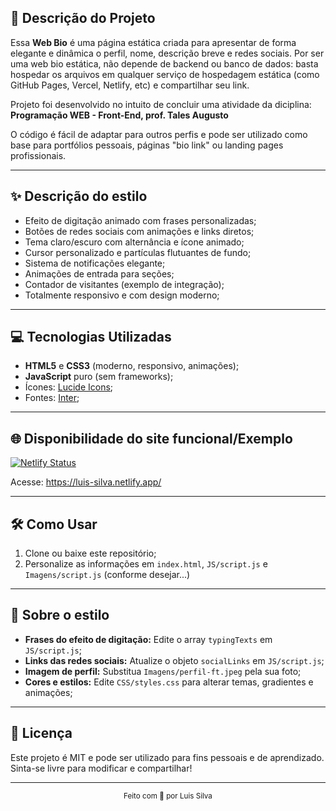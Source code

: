 ## 📖 Descrição do Projeto

Essa <b>Web Bio</b> é uma página estática criada para apresentar de forma elegante e dinâmica o perfil, nome, descrição breve e redes sociais. Por ser uma web bio estática, não depende de backend ou banco de dados: basta hospedar os arquivos em qualquer serviço de hospedagem estática (como GitHub Pages, Vercel, Netlify, etc) e compartilhar seu link.

Projeto foi desenvolvido no intuito de concluir uma atividade da diciplina: **Programação WEB - Front-End, prof. Tales Augusto**

O código é fácil de adaptar para outros perfis e pode ser utilizado como base para portfólios pessoais, páginas "bio link" ou landing pages profissionais.

---

## ✨ Descrição do estilo

- Efeito de digitação animado com frases personalizadas;
- Botões de redes sociais com animações e links diretos;
- Tema claro/escuro com alternância e ícone animado;
- Cursor personalizado e partículas flutuantes de fundo;
- Sistema de notificações elegante;
- Animações de entrada para seções;
- Contador de visitantes (exemplo de integração);
- Totalmente responsivo e com design moderno;

---

## 💻 Tecnologias Utilizadas

- <b>HTML5</b> e <b>CSS3</b> (moderno, responsivo, animações);
- <b>JavaScript</b> puro (sem frameworks);
- Ícones: <a href="https://lucide.dev/" target="_blank">Lucide Icons</a>;
- Fontes: <a href="https://fonts.google.com/specimen/Inter" target="_blank">Inter</a>;

---

## 🌐 Disponibilidade do site funcional/Exemplo

[![Netlify Status](https://api.netlify.com/api/v1/badges/061eb133-4975-4d2e-a02f-6da031463316/deploy-status)](https://app.netlify.com/projects/luis-silva/deploys)

Acesse: https://luis-silva.netlify.app/

---

## 🛠️ Como Usar

1. Clone ou baixe este repositório;
2. Personalize as informações em `index.html`, `JS/script.js` e `Imagens/script.js` (conforme desejar...)

---

## 🎨 Sobre o estilo

- **Frases do efeito de digitação:** Edite o array `typingTexts` em `JS/script.js`;
- **Links das redes sociais:** Atualize o objeto `socialLinks` em `JS/script.js`;
- **Imagem de perfil:** Substitua `Imagens/perfil-ft.jpeg` pela sua foto;
- **Cores e estilos:** Edite `CSS/styles.css` para alterar temas, gradientes e animações;

---

## 📄 Licença

Este projeto é MIT e pode ser utilizado para fins pessoais e de aprendizado. Sinta-se livre para modificar e compartilhar!

---

<div align="center">
	<sub>Feito com 💙 por Luis Silva</sub>
</div>
